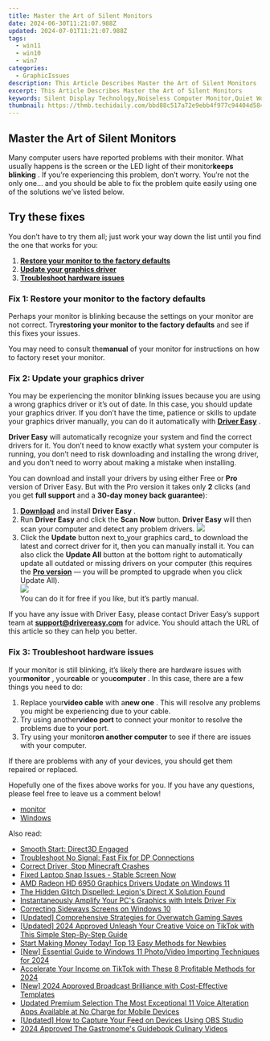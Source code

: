 ```yaml
---
title: Master the Art of Silent Monitors
date: 2024-06-30T11:21:07.988Z
updated: 2024-07-01T11:21:07.988Z
tags:
  - win11
  - win10
  - win7
categories:
  - GraphicIssues
description: This Article Describes Master the Art of Silent Monitors
excerpt: This Article Describes Master the Art of Silent Monitors
keywords: Silent Display Technology,Noiseless Computer Monitor,Quiet Workspace Solutions,Soundproof Computer Monitors,Advanced Silent Display Tech,Ergonomic Quiet Monitors,Innovative Silent Displays Market Trends
thumbnail: https://thmb.techidaily.com/bbd88c517a72e9ebb4f977c94404d584a269beabb937398b9573ea9432863248.jpg
---
```


## Master the Art of Silent Monitors

 Many computer users have reported problems with their monitor. What usually happens is the screen or the LED light of their monitor**keeps blinking** . If you’re experiencing this problem, don’t worry. You’re not the only one… and you should be able to fix the problem quite easily using one of the solutions we’ve listed below.

## Try these fixes

 You don’t have to try them all; just work your way down the list until you find the one that works for you:

1. [**Restore your monitor to the factory defaults**](#a)
2. [**Update your graphics driver**](#b)
3. [**Troubleshoot hardware issues**](#c)

### Fix 1: Restore your monitor to the factory defaults

 Perhaps your monitor is blinking because the settings on your monitor are not correct. Try**restoring your monitor to the factory defaults** and see if this fixes your issues.

 You may need to consult the**manual** of your monitor for instructions on how to factory reset your monitor.

### Fix 2: Update your graphics driver

 You may be experiencing the monitor blinking issues because you are using a wrong graphics driver or it’s out of date. In this case, you should update your graphics driver. If you don’t have the time, patience or skills to update your graphics driver manually, you can do it automatically with [**Driver Easy**](https://tools.techidaily.com/drivereasy/download/) .

**Driver Easy**  will automatically recognize your system and find the correct drivers for it. You don’t need to know exactly what system your computer is running, you don’t need to risk downloading and installing the wrong driver, and you don’t need to worry about making a mistake when installing.

 You can download and install your drivers by using either Free or **Pro**  version of Driver Easy. But with the Pro version it takes only **2**  clicks (and you get **full support** and a **30-day money back guarantee**):

1. [**Download**](https://tools.techidaily.com/drivereasy/download/) and install **Driver Easy** .
2. Run **Driver Easy** and click the **Scan Now** button. **Driver Easy**  will then scan your computer and detect any problem drivers. ![](https://images.drivereasy.com/wp-content/uploads/2018/08/img_5b7e74534ce8f.jpg)
3. Click the **Update**  button next to_your graphics card_ to download the latest and correct driver for it, then you can manually install it. You can also click the **Update All**  button at the bottom right to automatically update all outdated or missing drivers on your computer (this requires the **[Pro version](https://tools.techidaily.com/drivereasy/download/)**  — you will be prompted to upgrade when you click Update All).  
![](https://images.drivereasy.com/wp-content/uploads/2018/08/img_5b88edbd69d43.jpg)  
 You can do it for free if you like, but it’s partly manual.

 If you have any issue with Driver Easy, please contact Driver Easy’s support team at **[support@drivereasy.com](mailto:support@drivereasy.com)**  for advice. You should attach the URL of this article so they can help you better.

### Fix 3: Troubleshoot hardware issues

 If your monitor is still blinking, it’s likely there are hardware issues with your**monitor** , your**cable** or you**computer** . In this case, there are a few things you need to do:

1. Replace your**video cable** with a**new one** . This will resolve any problems you might be experiencing due to your cable.
2. Try using another**video port** to connect your monitor to resolve the problems due to your port.
3. Try using your monitor**on another computer** to see if there are issues with your computer.

 If there are problems with any of your devices, you should get them repaired or replaced.

 Hopefully one of the fixes above works for you. If you have any questions, please feel free to leave us a comment below!

* [monitor](https://tools.techidaily.com/drivereasy/download/)
* [Windows](https://tools.techidaily.com/drivereasy/download/)

<ins class="adsbygoogle"
     style="display:block"
     data-ad-format="autorelaxed"
     data-ad-client="ca-pub-7571918770474297"
     data-ad-slot="1223367746"></ins>



<ins class="adsbygoogle"
     style="display:block"
     data-ad-client="ca-pub-7571918770474297"
     data-ad-slot="8358498916"
     data-ad-format="auto"
     data-full-width-responsive="true"></ins>

<span class="atpl-alsoreadstyle">Also read:</span>
<div><ul>
<li><a href="https://graphic-issues.techidaily.com/smooth-start-direct3d-engaged/"><u>Smooth Start: Direct3D Engaged</u></a></li>
<li><a href="https://graphic-issues.techidaily.com/troubleshoot-no-signal-fast-fix-for-dp-connections/"><u>Troubleshoot No Signal: Fast Fix for DP Connections</u></a></li>
<li><a href="https://graphic-issues.techidaily.com/correct-driver-stop-minecraft-crashes/"><u>Correct Driver, Stop Minecraft Crashes</u></a></li>
<li><a href="https://graphic-issues.techidaily.com/fixed-laptop-snap-issues-stable-screen-now/"><u>Fixed Laptop Snap Issues - Stable Screen Now</u></a></li>
<li><a href="https://graphic-issues.techidaily.com/amd-radeon-hd-6950-graphics-drivers-update-on-windows-11/"><u>AMD Radeon HD 6950 Graphics Drivers Update on Windows 11</u></a></li>
<li><a href="https://graphic-issues.techidaily.com/the-hidden-glitch-dispelled-legions-direct-x-solution-found/"><u>The Hidden Glitch Dispelled: Legion's Direct X Solution Found</u></a></li>
<li><a href="https://graphic-issues.techidaily.com/instantaneously-amplify-your-pcs-graphics-with-intels-driver-fix/"><u>Instantaneously Amplify Your PC's Graphics with Intels Driver Fix</u></a></li>
<li><a href="https://graphic-issues.techidaily.com/correcting-sideways-screens-on-windows-10/"><u>Correcting Sideways Screens on Windows 10</u></a></li>
<li><a href="https://visual-screen-recording.techidaily.com/updated-comprehensive-strategies-for-overwatch-gaming-saves/"><u>[Updated] Comprehensive Strategies for Overwatch Gaming Saves</u></a></li>
<li><a href="https://tiktok-videos.techidaily.com/updated-2024-approved-unleash-your-creative-voice-on-tiktok-with-this-simple-step-by-step-guide/"><u>[Updated] 2024 Approved  Unleash Your Creative Voice on TikTok with This Simple Step-By-Step Guide</u></a></li>
<li><a href="https://extra-lessons.techidaily.com/start-making-money-today-top-13-easy-methods-for-newbies/"><u>Start Making Money Today! Top 13 Easy Methods for Newbies</u></a></li>
<li><a href="https://vp-tips.techidaily.com/new-essential-guide-to-windows-11-photovideo-importing-techniques-for-2024/"><u>[New] Essential Guide to Windows 11 Photo/Video Importing Techniques for 2024</u></a></li>
<li><a href="https://tiktok-clips.techidaily.com/accelerate-your-income-on-tiktok-with-these-8-profitable-methods-for-2024/"><u>Accelerate Your Income on TikTok with These 8 Profitable Methods for 2024</u></a></li>
<li><a href="https://facebook-video-share.techidaily.com/new-2024-approved-broadcast-brilliance-with-cost-effective-templates/"><u>[New] 2024 Approved  Broadcast Brilliance with Cost-Effective Templates</u></a></li>
<li><a href="https://sound-optimizing.techidaily.com/updated-premium-selection-the-most-exceptional-11-voice-alteration-apps-available-at-no-charge-for-mobile-devices/"><u>Updated Premium Selection The Most Exceptional 11 Voice Alteration Apps Available at No Charge for Mobile Devices</u></a></li>
<li><a href="https://facebook-video-content.techidaily.com/updated-how-to-capture-your-feed-on-devices-using-obs-studio/"><u>[Updated] How to Capture Your Feed on Devices Using OBS Studio</u></a></li>
<li><a href="https://youtube-help.techidaily.com/2024-approved-the-gastronomes-guidebook-culinary-videos/"><u>2024 Approved  The Gastronome's Guidebook  Culinary Videos</u></a></li>
</ul></div>

